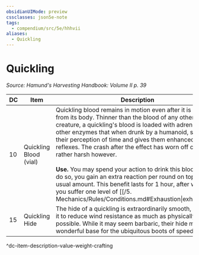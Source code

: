```yaml
---
obsidianUIMode: preview
cssclasses: json5e-note
tags:
  - compendium/src/5e/hhhvii
aliases:
  - Quickling
---
```

# Quickling
*Source: Hamund's Harvesting Handbook: Volume II p. 39* 

| DC | Item | Description | Value | Weight | Crafting |
|----|------|-------------|-------|--------|----------|
| 10 | Quickling Blood (vial) | Quickling blood remains in motion even after it is drained from its body. Thinner than the blood of any other mortal creature, a quickling's blood is loaded with adrenaline and other enzymes that when drunk by a humanoid, slows their perception of time and gives them enhanced reflexes. The crash after the effect has worn off can be rather harsh however.<br /><br />**Use.** You may spend your action to drink this blood. If you do so, you gain an extra reaction per round on top of your usual amount. This benefit lasts for 1 hour, after which you suffer one level of [[/5. Mechanics/Rules/Conditions.md#Exhaustion\|exhaustion]]. | 1 gp | 1 lb | — |
| 15 | Quickling Hide | The hide of a quickling is extraordinarily smooth, allowing it to reduce wind resistance as much as physically possible. While it may seem barbaric, their hide makes a wonderful base for the ubiquitous boots of speed. | 4 gp | 7 lb | [[5. Mechanics/Items/Boots Of Speed.md\|Boots of Speed]] |
^dc-item-description-value-weight-crafting
